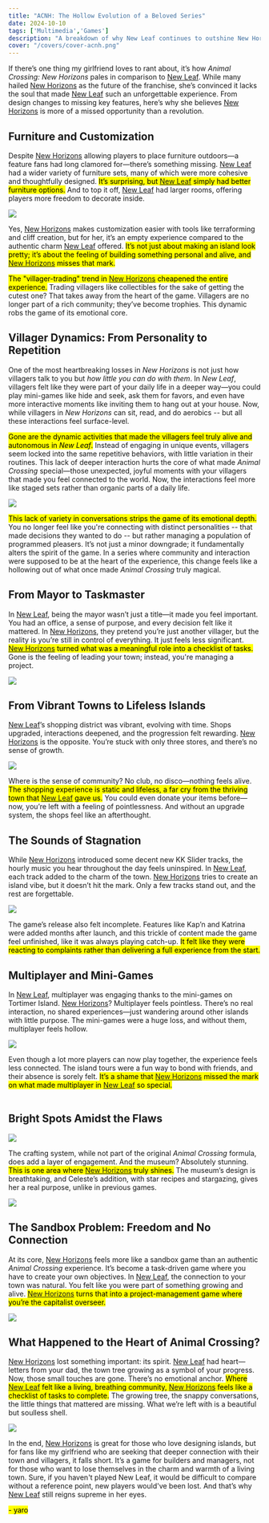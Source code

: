 ```yaml
---
title: "ACNH: The Hollow Evolution of a Beloved Series"  
date: 2024-10-10  
tags: ['Multimedia','Games']  
description: "A breakdown of why New Leaf continues to outshine New Horizons."  
cover: "/covers/cover-acnh.png"  
---
```


If there’s one thing my girlfriend loves to rant about, it’s how *Animal Crossing: New Horizons* pales in comparison to [New Leaf](https://en.wikipedia.org/wiki/Animal_Crossing:_New_Leaf). While many hailed [New Horizons](https://en.wikipedia.org/wiki/Animal_Crossing:_New_Horizons) as the future of the franchise, she’s convinced it lacks the soul that made [New Leaf](https://en.wikipedia.org/wiki/Animal_Crossing:_New_Leaf) such an unforgettable experience. From design changes to missing key features, here’s why she believes [New Horizons](https://en.wikipedia.org/wiki/Animal_Crossing:_New_Horizons) is more of a missed opportunity than a revolution.

## Furniture and Customization

Despite [New Horizons](https://en.wikipedia.org/wiki/Animal_Crossing:_New_Horizons) allowing players to place furniture outdoors—a feature fans had long clamored for—there’s something missing. [New Leaf](https://en.wikipedia.org/wiki/Animal_Crossing:_New_Leaf) had a wider variety of furniture sets, many of which were more cohesive and thoughtfully designed. <mark>It’s surprising, but [New Leaf](https://en.wikipedia.org/wiki/Animal_Crossing:_New_Leaf) simply had better furniture options.</mark> And to top it off, [New Leaf](https://en.wikipedia.org/wiki/Animal_Crossing:_New_Leaf) had larger rooms, offering players more freedom to decorate inside.

![](image-117.png)

Yes, [New Horizons](https://en.wikipedia.org/wiki/Animal_Crossing:_New_Horizons) makes customization easier with tools like terraforming and cliff creation, but for her, it’s an empty experience compared to the authentic charm [New Leaf](https://en.wikipedia.org/wiki/Animal_Crossing:_New_Leaf) offered. <mark>It’s not just about making an island look pretty; it’s about the feeling of building something personal and alive, and [New Horizons](https://en.wikipedia.org/wiki/Animal_Crossing:_New_Horizons) misses that mark.</mark>

<mark>The "villager-trading" trend in [New Horizons](https://en.wikipedia.org/wiki/Animal_Crossing:_New_Horizons) cheapened the entire experience.</mark> Trading villagers like collectibles for the sake of getting the cutest one? That takes away from the heart of the game. Villagers are no longer part of a rich community; they’ve become trophies. This dynamic robs the game of its emotional core.

## Villager Dynamics: From Personality to Repetition

One of the most heartbreaking losses in *New Horizons* is not just how villagers talk to you but *how little you can do with them*. In *New Leaf*, villagers felt like they were part of your daily life in a deeper way—you could play mini-games like hide and seek, ask them for favors, and even have more interactive moments like inviting them to hang out at your house. Now, while villagers in *New Horizons* can sit, read, and do aerobics -- but all these interactions feel surface-level.

<mark>Gone are the dynamic activities that made the villagers feel truly alive and autonomous in *New Leaf*.</mark> Instead of engaging in unique events, villagers seem locked into the same repetitive behaviors, with little variation in their routines. This lack of deeper interaction hurts the core of what made *Animal Crossing* special—those unexpected, joyful moments with your villagers that made you feel connected to the world. Now, the interactions feel more like staged sets rather than organic parts of a daily life.

![](image-118.png)

<mark>This lack of variety in conversations strips the game of its emotional depth.</mark> You no longer feel like you're connecting with distinct personalities -- that made decisions they wanted to do -- but rather managing a population of programmed pleasers. It’s not just a minor downgrade; it fundamentally alters the spirit of the game. In a series where community and interaction were supposed to be at the heart of the experience, this change feels like a hollowing out of what once made *Animal Crossing* truly magical.

## From Mayor to Taskmaster

In [New Leaf](https://en.wikipedia.org/wiki/Animal_Crossing:_New_Leaf), being the mayor wasn’t just a title—it made you feel important. You had an office, a sense of purpose, and every decision felt like it mattered. In [New Horizons](https://en.wikipedia.org/wiki/Animal_Crossing:_New_Horizons), they pretend you’re just another villager, but the reality is you’re still in control of everything. It just feels less significant. <mark>[New Horizons](https://en.wikipedia.org/wiki/Animal_Crossing:_New_Horizons) turned what was a meaningful role into a checklist of tasks.</mark> Gone is the feeling of leading your town; instead, you're managing a project.

![](NL_Player_as_Mayor_2.png)

## From Vibrant Towns to Lifeless Islands

[New Leaf](https://en.wikipedia.org/wiki/Animal_Crossing:_New_Leaf)’s shopping district was vibrant, evolving with time. Shops upgraded, interactions deepened, and the progression felt rewarding. [New Horizons](https://en.wikipedia.org/wiki/Animal_Crossing:_New_Horizons) is the opposite. You’re stuck with only three stores, and there’s no sense of growth. 

![](image-119.png)

Where is the sense of community? No club, no disco—nothing feels alive. <mark>The shopping experience is static and lifeless, a far cry from the thriving town that [New Leaf](https://en.wikipedia.org/wiki/Animal_Crossing:_New_Leaf) gave us.</mark> You could even donate your items before—now, you’re left with a feeling of pointlessness. And without an upgrade system, the shops feel like an afterthought.


## The Sounds of Stagnation

While [New Horizons](https://en.wikipedia.org/wiki/Animal_Crossing:_New_Horizons) introduced some decent new KK Slider tracks, the hourly music you hear throughout the day feels uninspired. In [New Leaf](https://en.wikipedia.org/wiki/Animal_Crossing:_New_Leaf), each track added to the charm of the town. [New Horizons](https://en.wikipedia.org/wiki/Animal_Crossing:_New_Horizons) tries to create an island vibe, but it doesn’t hit the mark. Only a few tracks stand out, and the rest are forgettable. 

![](image-120.png)

The game’s release also felt incomplete. Features like Kap’n and Katrina were added months after launch, and this trickle of content made the game feel unfinished, like it was always playing catch-up. <mark>It felt like they were reacting to complaints rather than delivering a full experience from the start.</mark>

## Multiplayer and Mini-Games

In [New Leaf](https://en.wikipedia.org/wiki/Animal_Crossing:_New_Leaf), multiplayer was engaging thanks to the mini-games on Tortimer Island. [New Horizons](https://en.wikipedia.org/wiki/Animal_Crossing:_New_Horizons)? Multiplayer feels pointless. There’s no real interaction, no shared experiences—just wandering around other islands with little purpose. The mini-games were a huge loss, and without them, multiplayer feels hollow.

![](image-121.png)

Even though a lot more players can now play together, the experience feels less connected. The island tours were a fun way to bond with friends, and their absence is sorely felt. <mark>It’s a shame that [New Horizons](https://en.wikipedia.org/wiki/Animal_Crossing:_New_Horizons) missed the mark on what made multiplayer in [New Leaf](https://en.wikipedia.org/wiki/Animal_Crossing:_New_Leaf) so special.</mark> <br><br>

## Bright Spots Amidst the Flaws

![](image-122.png)

The crafting system, while not part of the original *Animal Crossing* formula, does add a layer of engagement. And the museum? Absolutely stunning. <mark>This is one area where [New Horizons](https://en.wikipedia.org/wiki/Animal_Crossing:_New_Horizons) truly shines.</mark> The museum’s design is breathtaking, and Celeste’s addition, with star recipes and stargazing, gives her a real purpose, unlike in previous games.

![](image-123.png)

## The Sandbox Problem: Freedom and No Connection

At its core, [New Horizons](https://en.wikipedia.org/wiki/Animal_Crossing:_New_Horizons) feels more like a sandbox game than an authentic *Animal Crossing* experience. It’s become a task-driven game where you have to create your own objectives. In [New Leaf](https://en.wikipedia.org/wiki/Animal_Crossing:_New_Leaf), the connection to your town was natural. You felt like you were part of something growing and alive. <mark>[New Horizons](https://en.wikipedia.org/wiki/Animal_Crossing:_New_Horizons) turns that into a project-management game where you’re the capitalist overseer.</mark> <br>

![](image-124.png)


## What Happened to the Heart of Animal Crossing?

[New Horizons](https://en.wikipedia.org/wiki/Animal_Crossing:_New_Horizons) lost something important: its spirit. [New Leaf](https://en.wikipedia.org/wiki/Animal_Crossing:_New_Leaf) had heart—letters from your dad, the town tree growing as a symbol of your progress. Now, those small touches are gone. There’s no emotional anchor. <mark>Where [New Leaf](https://en.wikipedia.org/wiki/Animal_Crossing:_New_Leaf) felt like a living, breathing community, [New Horizons](https://en.wikipedia.org/wiki/Animal_Crossing:_New_Horizons) feels like a checklist of tasks to complete.</mark> The growing tree, the snappy conversations, the little things that mattered are missing. What we’re left with is a beautiful but soulless shell.

![](image-125.png)

In the end, [New Horizons](https://en.wikipedia.org/wiki/Animal_Crossing:_New_Horizons) is great for those who love designing islands, but for fans like my girlfriend who are seeking that deeper connection with their town and villagers, it falls short. It’s a game for builders and managers, not for those who want to lose themselves in the charm and warmth of a living town. Sure, if you haven't played New Leaf, it would be difficult to compare without a reference point, new players would've been lost. And that’s why [New Leaf](https://en.wikipedia.org/wiki/Animal_Crossing:_New_Leaf) still reigns supreme in her eyes. 

<mark>- yaro</mark>